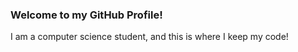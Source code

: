 ### Welcome to my GitHub Profile!
I am a computer science student, and this is where I keep my code!
